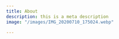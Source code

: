 ```yaml
---
title: About
description: this is a meta description
image: "/images/IMG_20200710_175024.webp"

---
```

